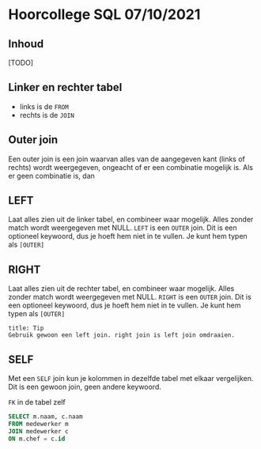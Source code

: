 # Hoorcollege SQL 07/10/2021

## Inhoud

[TODO]

## Linker en rechter tabel

- links is de `FROM`
- rechts is de `JOIN`

## Outer join

Een outer join is een join waarvan alles van de aangegeven kant (links of rechts) wordt weergegeven, ongeacht of er een combinatie mogelijk is. Als er geen combinatie is, dan 

## LEFT

Laat alles zien uit de linker tabel, en combineer waar mogelijk. Alles zonder match wordt weergegeven met NULL. `LEFT` is een `OUTER` join. Dit is een optioneel keywoord, dus je hoeft hem niet in te vullen. Je kunt hem typen als `[OUTER]`

## RIGHT

Laat alles zien uit de rechter tabel, en combineer waar mogelijk. Alles zonder match wordt weergegeven met NULL. `RIGHT` is een `OUTER` join. Dit is een optioneel keywoord, dus je hoeft hem niet in te vullen. Je kunt hem typen als `[OUTER]`

```ad-info
title: Tip
Gebruik gewoon een left join. right join is left join omdraaien.
```

## SELF

Met een `SELF` join kun je kolommen in dezelfde tabel met elkaar vergelijken. Dit is een gewoon join, geen andere keywoord.

`FK` in de tabel zelf

```sql
SELECT m.naam, c.naam
FROM medewerker m
JOIN medewerker c
ON m.chef = c.id
```
